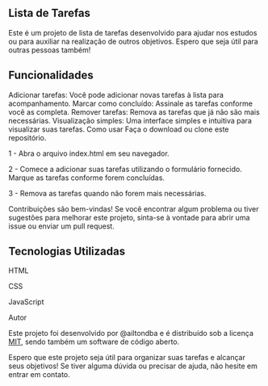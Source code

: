 ## Lista de Tarefas ##

Este é um projeto de lista de tarefas desenvolvido para ajudar nos estudos ou para auxiliar na realização de outros objetivos. Espero que seja útil para outras pessoas também!

## Funcionalidades ##

Adicionar tarefas: Você pode adicionar novas tarefas à lista para acompanhamento.
Marcar como concluído: Assinale as tarefas conforme você as completa.
Remover tarefas: Remova as tarefas que já não são mais necessárias.
Visualização simples: Uma interface simples e intuitiva para visualizar suas tarefas.
Como usar Faça o download ou clone este repositório.


1 - Abra o arquivo index.html em seu navegador.

 
2 - Comece a adicionar suas tarefas utilizando o formulário fornecido.
Marque as tarefas conforme forem concluídas.


3 - Remova as tarefas quando não forem mais necessárias.


Contribuições são bem-vindas! Se você encontrar algum problema ou tiver sugestões para melhorar este projeto, sinta-se à vontade para abrir uma issue ou enviar um pull request.


## Tecnologias Utilizadas ##

HTML

CSS

JavaScript

Autor

Este projeto foi desenvolvido por @ailtondba e é distribuído sob a licença [MIT](LICENSE), sendo também um software de código aberto.


Espero que este projeto seja útil para organizar suas tarefas e alcançar seus objetivos! Se tiver alguma dúvida ou precisar de ajuda, não hesite em entrar em contato.
